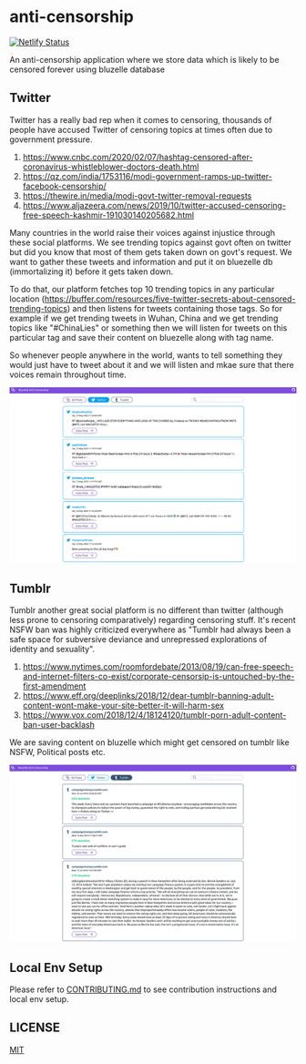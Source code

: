 # anti-censorship

[![Netlify Status](https://api.netlify.com/api/v1/badges/d17f4227-c6d9-4349-8abf-ce5aa614acfc/deploy-status)](https://app.netlify.com/sites/kind-mclean-c70213/deploys)

An anti-censorship application where we store data which is likely to be censored forever using bluzelle database

## Twitter

Twitter has a really bad rep when it comes to censoring, thousands of people have accused Twitter of censoring topics at times often due to government pressure.

1. https://www.cnbc.com/2020/02/07/hashtag-censored-after-coronavirus-whistleblower-doctors-death.html
2. https://qz.com/india/1753116/modi-government-ramps-up-twitter-facebook-censorship/
3. https://thewire.in/media/modi-govt-twitter-removal-requests
4. https://www.aljazeera.com/news/2019/10/twitter-accused-censoring-free-speech-kashmir-191030140205682.html

Many countries in the world raise their voices against injustice through these social platforms. We see trending topics against govt often on twitter but did you know that most of them gets taken down on govt's request. We want to gather these tweets and information and put it on bluezelle db (immortalizing it) before it gets taken down.

To do that, our platform fetches top 10 trending topics in any particular location (https://buffer.com/resources/five-twitter-secrets-about-censored-trending-topics) and then listens for tweets containing those tags. So for example if we get trending tweets in Wuhan, China and we get trending topics like "#ChinaLies" or something then we will listen for tweets on this particular tag and save their content on bluezelle along with tag name.

So whenever people anywhere in the world, wants to tell something they would just have to tweet about it and we will listen and mkae sure that there voices remain throughout time.

![Twitter](./images/twitter.png)

## Tumblr

Tumblr another great social platform is no different than twitter (although less prone to censoring comparatively) regarding censoring stuff. It's recent NSFW ban was highly criticized everywhere as "Tumblr had always been a safe space for subversive deviance and unrepressed explorations of identity and sexuality".

1. https://www.nytimes.com/roomfordebate/2013/08/19/can-free-speech-and-internet-filters-co-exist/corporate-censorsip-is-untouched-by-the-first-amendment
2. https://www.eff.org/deeplinks/2018/12/dear-tumblr-banning-adult-content-wont-make-your-site-better-it-will-harm-sex
3. https://www.vox.com/2018/12/4/18124120/tumblr-porn-adult-content-ban-user-backlash

We are saving content on bluzelle which might get censored on tumblr like NSFW, Political posts etc.

![Tumblr](./images/tumblr.png)

## Local Env Setup

Please refer to [CONTRIBUTING.md](https://github.com/nanspro/anti-censorship/blob/master/CONTRIBUTING.md) to see contribution instructions and local env setup.

## LICENSE
[MIT](https://github.com/nanspro/anti-censorship/blob/master/LICENSE)
